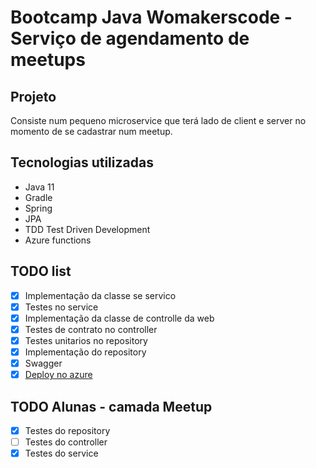 # Bootcamp Java Womakerscode - Serviço de agendamento de meetups

## Projeto

Consiste num pequeno microservice que terá lado de client e server no momento de se cadastrar num meetup.

## Tecnologias utilizadas

* Java 11
* Gradle
* Spring
* JPA
* TDD Test Driven Development
* Azure functions

## TODO list

- [x] Implementação da classe se servico
- [x] Testes no service
- [x] Implementação da classe de controlle da web
- [x] Testes de contrato no controller
- [x] Testes unitarios no repository
- [x] Implementação do repository
- [x] Swagger
- [x] [Deploy no azure](https://agendamento-de-meetups.azurewebsites.net/swagger-ui/#/)

## TODO Alunas - camada Meetup

- [x] Testes do repository
- [ ] Testes do controller
- [x] Testes do service
